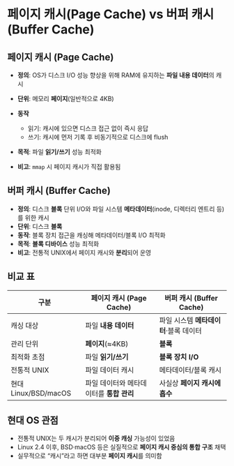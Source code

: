 # 페이지 캐시(Page Cache) vs 버퍼 캐시(Buffer Cache)

## 페이지 캐시 (Page Cache)

* **정의**: OS가 디스크 I/O 성능 향상을 위해 RAM에 유지하는 **파일 내용 데이터**의 캐시
* **단위**: 메모리 **페이지**(일반적으로 4KB)
* **동작**

  * 읽기: 캐시에 있으면 디스크 접근 없이 즉시 응답
  * 쓰기: 캐시에 먼저 기록 후 비동기적으로 디스크에 flush
* **목적**: 파일 **읽기/쓰기** 성능 최적화
* **비고**: `mmap` 시 페이지 캐시가 직접 활용됨

## 버퍼 캐시 (Buffer Cache)

* **정의**: 디스크 **블록** 단위 I/O와 파일 시스템 **메타데이터**(inode, 디렉터리 엔트리 등)를 위한 캐시
* **단위**: 디스크 **블록**
* **동작**: 블록 장치 접근을 캐싱해 메타데이터/블록 I/O 최적화
* **목적**: **블록 디바이스** 성능 최적화
* **비고**: 전통적 UNIX에서 페이지 캐시와 **분리**되어 운영

## 비교 표

| 구분                 | 페이지 캐시 (Page Cache)      | 버퍼 캐시 (Buffer Cache)    |
| ------------------ | ------------------------ | ----------------------- |
| 캐싱 대상              | 파일 **내용 데이터**            | 파일 시스템 **메타데이터**·블록 데이터 |
| 관리 단위              | **페이지**(≈4KB)            | **블록**                  |
| 최적화 초점             | 파일 **읽기/쓰기**             | **블록 장치 I/O**           |
| 전통적 UNIX           | 파일 데이터 캐시                | 메타데이터/블록 캐시             |
| 현대 Linux/BSD/macOS | 파일 데이터와 메타데이터를 **통합 관리** | 사실상 **페이지 캐시에 흡수**      |

## 현대 OS 관점

* 전통적 UNIX는 두 캐시가 분리되어 **이중 캐싱** 가능성이 있었음
* Linux 2.4 이후, BSD·macOS 등은 실질적으로 **페이지 캐시 중심의 통합 구조** 채택
* 실무적으로 “캐시”라고 하면 대부분 **페이지 캐시**를 의미함
